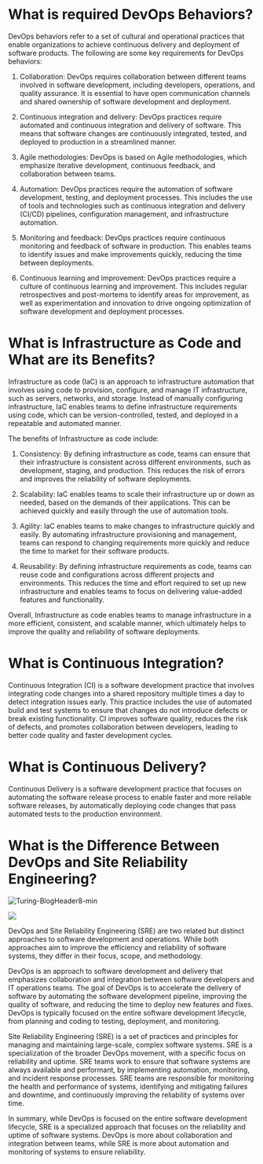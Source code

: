 # What is required DevOps Behaviors?
DevOps behaviors refer to a set of cultural and operational practices that enable organizations to achieve continuous delivery and deployment of software products. The following are some key requirements for DevOps behaviors:

1)	Collaboration: DevOps requires collaboration between different teams involved in software development, including developers, operations, and quality assurance. It is essential to have open communication channels and shared ownership of software development and deployment.

2)	Continuous integration and delivery: DevOps practices require automated and continuous integration and delivery of software. This means that software changes are continuously integrated, tested, and deployed to production in a streamlined manner.

3)	Agile methodologies: DevOps is based on Agile methodologies, which emphasize iterative development, continuous feedback, and collaboration between teams.

4)	Automation: DevOps practices require the automation of software development, testing, and deployment processes. This includes the use of tools and technologies such as continuous integration and delivery (CI/CD) pipelines, configuration management, and infrastructure automation.

5)	Monitoring and feedback: DevOps practices require continuous monitoring and feedback of software in production. This enables teams to identify issues and make improvements quickly, reducing the time between deployments.

6)	Continuous learning and improvement: DevOps practices require a culture of continuous learning and improvement. This includes regular retrospectives and post-mortems to identify areas for improvement, as well as experimentation and innovation to drive ongoing optimization of software development and deployment processes.

# What is Infrastructure as Code and What are its Benefits?

Infrastructure as code (IaC) is an approach to infrastructure automation that involves using code to provision, configure, and manage IT infrastructure, such as servers, networks, and storage. Instead of manually configuring infrastructure, IaC enables teams to define infrastructure requirements using code, which can be version-controlled, tested, and deployed in a repeatable and automated manner.

The benefits of Infrastructure as code include:
1)	Consistency: By defining infrastructure as code, teams can ensure that their infrastructure is consistent across different environments, such as development, staging, and production. This reduces the risk of errors and improves the reliability of software deployments.

2)	Scalability: IaC enables teams to scale their infrastructure up or down as needed, based on the demands of their applications. This can be achieved quickly and easily through the use of automation tools.

3)	Agility: IaC enables teams to make changes to infrastructure quickly and easily. By automating infrastructure provisioning and management, teams can respond to changing requirements more quickly and reduce the time to market for their software products.

4)	Reusability: By defining infrastructure requirements as code, teams can reuse code and configurations across different projects and environments. This reduces the time and effort required to set up new infrastructure and enables teams to focus on delivering value-added features and functionality.

Overall, Infrastructure as code enables teams to manage infrastructure in a more efficient, consistent, and scalable manner, which ultimately helps to improve the quality and reliability of software deployments.

# What is Continuous Integration?

Continuous Integration (CI) is a software development practice that involves integrating code changes into a shared repository multiple times a day to detect integration issues early. This practice includes the use of automated build and test systems to ensure that changes do not introduce defects or break existing functionality. CI improves software quality, reduces the risk of defects, and promotes collaboration between developers, leading to better code quality and faster development cycles.

# What is Continuous Delivery?
Continuous Delivery is a software development practice that focuses on automating the software release process to enable faster and more reliable software releases, by automatically deploying code changes that pass automated tests to the production environment.


#  What is the Difference Between DevOps and Site Reliability Engineering?
![Turing-BlogHeader8-min](https://user-images.githubusercontent.com/125795058/230749496-a9458503-57ae-417b-bf4a-383a6dd8dbb8.png)

<img src=https://user-images.githubusercontent.com/125795058/230749460-e814a440-0e5d-4729-8fc7-d7ce87051de5.png/>

DevOps and Site Reliability Engineering (SRE) are two related but distinct approaches to software development and operations. While both approaches aim to improve the efficiency and reliability of software systems, they differ in their focus, scope, and methodology.

DevOps is an approach to software development and delivery that emphasizes collaboration and integration between software developers and IT operations teams. The goal of DevOps is to accelerate the delivery of software by automating the software development pipeline, improving the quality of software, and reducing the time to deploy new features and fixes. DevOps is typically focused on the entire software development lifecycle, from planning and coding to testing, deployment, and monitoring.

Site Reliability Engineering (SRE) is a set of practices and principles for managing and maintaining large-scale, complex software systems. SRE is a specialization of the broader DevOps movement, with a specific focus on reliability and uptime. SRE teams work to ensure that software systems are always available and performant, by implementing automation, monitoring, and incident response processes. SRE teams are responsible for monitoring the health and performance of systems, identifying and mitigating failures and downtime, and continuously improving the reliability of systems over time.

In summary, while DevOps is focused on the entire software development lifecycle, SRE is a specialized approach that focuses on the reliability and uptime of software systems. DevOps is more about collaboration and integration between teams, while SRE is more about automation and monitoring of systems to ensure reliability.






